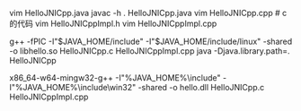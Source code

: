 vim HelloJNICpp.java
javac -h . HelloJNICpp.java
vim HelloJNICpp.cpp              # c的代码
vim HelloJNICppImpl.h
vim HelloJNICppImpl.cpp

g++ -fPIC -I"$JAVA_HOME/include" -I"$JAVA_HOME/include/linux" -shared -o libhello.so HelloJNICpp.c HelloJNICppImpl.cpp
java -Djava.library.path=. HelloJNICpp




x86_64-w64-mingw32-g++ -I"%JAVA_HOME%\include" -I"%JAVA_HOME%\include\win32" -shared -o hello.dll HelloJNICpp.c HelloJNICppImpl.cpp
